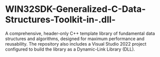 # WIN32SDK-Generalized-C-Data-Structures-Toolkit-in-.dll-
A comprehensive, header-only C++ template library of fundamental data structures and algorithms, designed for maximum performance and reusability. The repository also includes a Visual Studio 2022 project configured to build the library as a Dynamic-Link Library (DLL).
